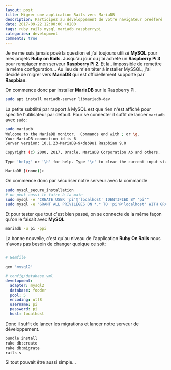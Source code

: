 ```yaml
---
layout: post
title: Migrer une application Rails vers MariaDB
description: Participez au développement de votre navigateur preéferé
date: 2017-09-22 12:00:00 +0200
tags: ruby rails mysql mariadb raspberrypi
categories: development
comments: true
---
```


Je ne me suis jamais posé la question et j'ai toujours utilisé **MySQL** pour mes projets **Ruby on Rails**. Jusqu'au jour ou j'ai acheté un **Raspberry Pi 3** pour remplacer mon serveur **Raspberry Pi 2**. Et là.. impossible de remettre la même configuration... Au lieu de m'en têter à installer MySSQL, j'ai décidé de migrer vers **MariaDB** qui est officiellement supporté par **Raspbian**.

On commence donc par installer **MariaDB** sur le Raspberry Pi.

```bash
sudo apt install mariadb-server libmariadb-dev
```

La petite subtilité par rapport à MySQL est que rien n'est affiché pour spécifié l'utilisateur par défault. Pour se connecter il suffit de lancer `mariadb` avec `sudo`:

```bash
sudo mariadb
Welcome to the MariaDB monitor.  Commands end with ; or \g.
Your MariaDB connection id is 6
Server version: 10.1.23-MariaDB-9+deb9u1 Raspbian 9.0

Copyright (c) 2000, 2017, Oracle, MariaDB Corporation Ab and others.

Type 'help;' or '\h' for help. Type '\c' to clear the current input statement.

MariaDB [(none)]>
```

On commence donc par sécuriser notre serveur avec la commande

```bash
sudo mysql_secure_installation
# on peut aussi le faire à la main
sudo mysql -e "CREATE USER 'pi'@'localhost' IDENTIFIED BY 'pi'"
sudo mysql -e "GRANT ALL PRIVILEGES ON *.* TO 'pi'@'localhost' WITH GRANT OPTION"
```

Et pour tester que tout c'est bien passé, on se connecte de la même façon qu'on le faisait avec **MySQL**

```bash
mariadb -u pi -ppi
```

La bonne nouvelle, c'est qu'au niveau de l'application **Ruby On Rails** nous n'avons pas besoin de changer quoique ce soit:

```ruby

# Gemfile

gem 'mysql2'

```

```yml
# config/database.yml
development:
  adapter: mysql2
  database: fooder
  pool: 5
  encoding: utf8
  username: pi
  password: pi
  host: localhost
```

Donc il suffit de lancer les migrations et lancer notre serveur de développement.

```bash
bundle install
rake db:create
rake db:migrate
rails s
```

Si tout pouvait être aussi simple...
